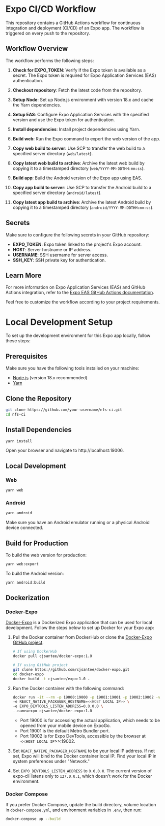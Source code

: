 # Expo CI/CD Workflow

This repository contains a GitHub Actions workflow for continuous integration and deployment (CI/CD) of an Expo app. The workflow is triggered on every push to the repository.

## Workflow Overview

The workflow performs the following steps:

1. **Check for EXPO_TOKEN**: Verify if the Expo token is available as a secret. The Expo token is required for Expo Application Services (EAS) authentication.

2. **Checkout repository**: Fetch the latest code from the repository.

3. **Setup Node**: Set up Node.js environment with version 18.x and cache the Yarn dependencies.

4. **Setup EAS**: Configure Expo Application Services with the specified version and use the Expo token for authentication.

5. **Install dependencies**: Install project dependencies using Yarn.

6. **Build web**: Run the Expo command to export the web version of the app.

7. **Copy web build to server**: Use SCP to transfer the web build to a specified server directory (`web/latest`).

8. **Copy latest web build to archive**: Archive the latest web build by copying it to a timestamped directory (`web/YYYY-MM-DDTHH:mm:ss`).

9. **Build app**: Build the Android version of the Expo app using EAS.

10. **Copy app build to server**: Use SCP to transfer the Android build to a specified server directory (`android/latest`).

11. **Copy latest app build to archive**: Archive the latest Android build by copying it to a timestamped directory (`android/YYYY-MM-DDTHH:mm:ss`).

## Secrets

Make sure to configure the following secrets in your GitHub repository:

- **EXPO_TOKEN**: Expo token linked to the project's Expo account.
- **HOST**: Server hostname or IP address.
- **USERNAME**: SSH username for server access.
- **SSH_KEY**: SSH private key for authentication.

## Learn More

For more information on Expo Application Services (EAS) and GitHub Actions integration, refer to the [Expo EAS GitHub Actions documentation](https://docs.expo.dev/eas-update/github-actions).

Feel free to customize the workflow according to your project requirements.

# Local Development Setup

To set up the development environment for this Expo app locally, follow these steps:

## Prerequisites

Make sure you have the following tools installed on your machine:

- [Node.js](https://nodejs.org/) (version 18.x recommended)
- [Yarn](https://yarnpkg.com/)

## Clone the Repository

```bash
git clone https://github.com/your-username/nfs-ci.git
cd nfs-ci
```

## Install Dependencies

```bash
yarn install
```
Open your browser and navigate to http://localhost:19006.

## Local Development
### Web
```bash
yarn web
```

### Android
```bash
yarn android
```

Make sure you have an Android emulator running or a physical Android device connected.

## Build for Production
To build the web version for production:
```bash
yarn web:export
```

To build the Android version:
```bash
yarn android:build
```

## Dockerization

### Docker-Expo

[Docker-Expo](https://github.com/cjsantee/docker-expo) is a Dockerized Expo application that can be used for local development. Follow the steps below to set up Docker for your Expo app:

1. Pull the Docker container from DockerHub or clone the [Docker-Expo GitHub project](https://github.com/cjsantee/docker-expo).

    ```bash
    # If using DockerHub
    docker pull cjsantee/docker-expo:1.0

    # If using GitHub project
    git clone https://github.com/cjsantee/docker-expo.git
    cd docker-expo
    docker build -t cjsantee/expo:1.0 .
    ```

2. Run the Docker container with the following command:

    ```bash
    docker run -it --rm -p 19000:19000 -p 19001:19001 -p 19002:19002 -v "$PWD:/usr/app" \
    -e REACT_NATIVE_PACKAGER_HOSTNAME=<<HOST LOCAL IP>> \
    -e EXPO_DEVTOOLS_LISTEN_ADDRESS=0.0.0.0 \
    --name=expo cjsantee/docker-expo:1.0
    ```

    - Port 19000 is for accessing the actual application, which needs to be opened from your mobile device on ExpoGo.
    - Port 19001 is the default Metro Bundler port.
    - Port 19002 is for Expo DevTools, accessible by the browser at <<`HOST LOCAL IP`>>:19002.

3. Set `REACT_NATIVE_PACKAGER_HOSTNAME` to be your local IP address. If not set, Expo will bind to the Docker container local IP. Find your local IP in system preferences under "Network."

4. Set `EXPO_DEVTOOLS_LISTEN_ADDRESS` to `0.0.0.0`. The current version of expo-cli listens only to `127.0.0.1`, which doesn't work for the Docker environment.

### Docker Compose

If you prefer Docker Compose, update the build directory, volume location in `docker-compose.yml`, and environment variables in `.env`, then run:

```bash
docker-compose up --build
```
